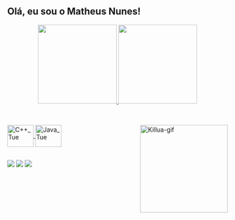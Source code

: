 ## Olá, eu sou o Matheus Nunes!

<div align="center">
  <a href="https://github.com/Tue20022">
  <img height="180em" src="https://github-readme-stats.vercel.app/api?username=Tue20022&theme=blue-green"/>
  <img height="180em" src="https://github-readme-stats.vercel.app/api/top-langs/?username=Tue20022&theme=blue-green"/>
</div>
 
## 
  
</div>
<div style="display: inline_block"><br>
  <img align="center" alt="C++_Tue"  height="50" width="60" src="https://cdn.jsdelivr.net/gh/devicons/devicon/icons/cplusplus/cplusplus-original.svg"> 
  <img align="center" alt="Java_Tue" height="50" width="60" src="https://cdn.jsdelivr.net/gh/devicons/devicon/icons/java/java-original-wordmark.svg">   
  <img align="right" height="200" width="200" alt="Killua-gif" src="https://i.imgur.com/K5P22VM.gif">
</div>

##

<div> 
  <a href="https://www.instagram.com/nunes_tue" target="_blank"><img src="https://img.shields.io/badge/-Instagram-%23E4405F?style=for-the-badge&logo=instagram&logoColor=white" target="_blank"></a>
  <a href="https://www.linkedin.com/in/matheus-nunes-0602" target="_blank"><img src="https://img.shields.io/badge/-LinkedIn-%230077B5?style=for-the-badge&logo=linkedin&logoColor=white" target="_blank"></a> 
  <a href = "mailto:matheusvnunes@hotmai.com"><img src="https://img.shields.io/badge/-Gmail-%23333?style=for-the-badge&logo=gmail&logoColor=white" target="_blank"></a>
